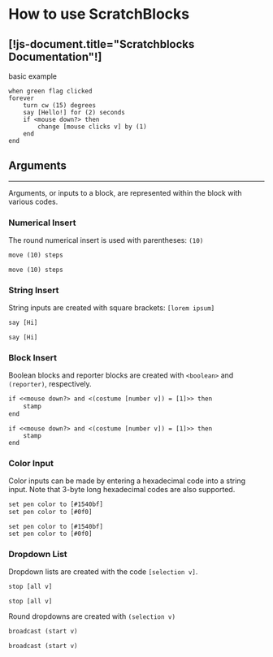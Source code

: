 # How to use ScratchBlocks
[!js-document.title="Scratchblocks Documentation"!]
---

basic example
```scratch3
when green flag clicked
forever
    turn cw (15) degrees
    say [Hello!] for (2) seconds
    if <mouse down?> then
        change [mouse clicks v] by (1)
    end
end
```


## Arguments

---

Arguments, or inputs to a block, are represented within the block with various codes.

### Numerical Insert
The round numerical insert is used with parentheses: `(10)`

```txt
move (10) steps
```

```scratch3
move (10) steps
```

### String Insert
String inputs are created with square brackets: `[lorem ipsum]`

```txt
say [Hi]
```

```scratch3
say [Hi]
```

### Block Insert
Boolean blocks and reporter blocks are created with `<boolean>` and `(reporter)`, respectively.

```txt
if <<mouse down?> and <(costume [number v]) = [1]>> then
    stamp
end
```

```scratch3
if <<mouse down?> and <(costume [number v]) = [1]>> then
    stamp
end
```

### Color Input
Color inputs can be made by entering a hexadecimal code into a string input.
<light>Note that 3-byte long hexadecimal codes are also supported.</light>

```txt
set pen color to [#1540bf]
set pen color to [#0f0]
```

```scratch3
set pen color to [#1540bf]
set pen color to [#0f0]
```

### Dropdown List
Dropdown lists are created with the code `[selection v]`.

```txt
stop [all v]
```

```scratch3
stop [all v]
```

Round dropdowns are created with `(selection v)`

```txt
broadcast (start v)
```

```scratch3
broadcast (start v)
```
